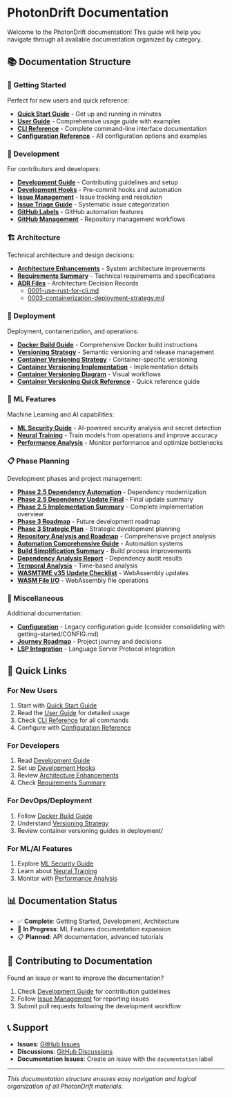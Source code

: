# PhotonDrift Documentation

Welcome to the PhotonDrift documentation! This guide will help you navigate through all available documentation organized by category.

## 📚 Documentation Structure

### 🚀 Getting Started
Perfect for new users and quick reference:

- **[Quick Start Guide](getting-started/QUICK_START.md)** - Get up and running in minutes
- **[User Guide](getting-started/USER_GUIDE.md)** - Comprehensive usage guide with examples
- **[CLI Reference](getting-started/CLI.md)** - Complete command-line interface documentation
- **[Configuration Reference](getting-started/CONFIG.md)** - All configuration options and examples

### 👥 Development
For contributors and developers:

- **[Development Guide](development/DEVELOPMENT.md)** - Contributing guidelines and setup
- **[Development Hooks](development/DEVELOPMENT_HOOKS.md)** - Pre-commit hooks and automation
- **[Issue Management](development/ISSUE_MANAGEMENT.md)** - Issue tracking and resolution
- **[Issue Triage Guide](development/ISSUE_TRIAGE_GUIDE.md)** - Systematic issue categorization
- **[GitHub Labels](development/GITHUB_LABELS.md)** - GitHub automation features
- **[GitHub Management](development/GITHUB_MANAGEMENT_SUMMARY.md)** - Repository management workflows

### 🏗️ Architecture
Technical architecture and design decisions:

- **[Architecture Enhancements](architecture/ARCHITECTURE_ENHANCEMENTS.md)** - System architecture improvements
- **[Requirements Summary](architecture/REQUIREMENTS_SUMMARY.md)** - Technical requirements and specifications
- **[ADR Files](architecture/adr/)** - Architecture Decision Records
  - [0001-use-rust-for-cli.md](architecture/adr/0001-use-rust-for-cli.md)
  - [0003-containerization-deployment-strategy.md](architecture/adr/0003-containerization-deployment-strategy.md)

### 🚀 Deployment
Deployment, containerization, and operations:

- **[Docker Build Guide](deployment/DOCKER_BUILD_GUIDE.md)** - Comprehensive Docker build instructions
- **[Versioning Strategy](deployment/VERSIONING_STRATEGY.md)** - Semantic versioning and release management
- **[Container Versioning Strategy](deployment/container-versioning-strategy.md)** - Container-specific versioning
- **[Container Versioning Implementation](deployment/container-versioning-implementation.md)** - Implementation details
- **[Container Versioning Diagram](deployment/container-versioning-diagram.md)** - Visual workflows
- **[Container Versioning Quick Reference](deployment/container-versioning-quickref.md)** - Quick reference guide

### 🤖 ML Features
Machine Learning and AI capabilities:

- **[ML Security Guide](ml-features/ML_SECURITY_GUIDE.md)** - AI-powered security analysis and secret detection
- **[Neural Training](ml-features/NEURAL_TRAINING.md)** - Train models from operations and improve accuracy
- **[Performance Analysis](ml-features/PERFORMANCE_ANALYSIS.md)** - Monitor performance and optimize bottlenecks

### 📋 Phase Planning
Development phases and project management:

- **[Phase 2.5 Dependency Automation](phase-planning/PHASE_2.5_DEPENDENCY_AUTOMATION.md)** - Dependency modernization
- **[Phase 2.5 Dependency Update Final](phase-planning/PHASE_2.5_DEPENDENCY_UPDATE_FINAL.md)** - Final update summary
- **[Phase 2.5 Implementation Summary](phase-planning/PHASE_2.5_IMPLEMENTATION_SUMMARY.md)** - Complete implementation overview
- **[Phase 3 Roadmap](phase-planning/PHASE_3_ROADMAP.md)** - Future development roadmap
- **[Phase 3 Strategic Plan](phase-planning/PHASE_3_STRATEGIC_PLAN.md)** - Strategic development planning
- **[Repository Analysis and Roadmap](phase-planning/REPOSITORY_ANALYSIS_AND_ROADMAP.md)** - Comprehensive project analysis
- **[Automation Comprehensive Guide](phase-planning/AUTOMATION_COMPREHENSIVE_GUIDE.md)** - Automation systems
- **[Build Simplification Summary](phase-planning/BUILD_SIMPLIFICATION_SUMMARY.md)** - Build process improvements
- **[Dependency Analysis Report](phase-planning/DEPENDENCY_ANALYSIS_REPORT.md)** - Dependency audit results
- **[Temporal Analysis](phase-planning/TEMPORAL_ANALYSIS.md)** - Time-based analysis
- **[WASMTIME v35 Update Checklist](phase-planning/WASMTIME_V35_UPDATE_CHECKLIST.md)** - WebAssembly updates
- **[WASM File I/O](phase-planning/WASM_FILE_IO.md)** - WebAssembly file operations

### 📄 Miscellaneous
Additional documentation:

- **[Configuration](CONFIGURATION.md)** - Legacy configuration guide (consider consolidating with getting-started/CONFIG.md)
- **[Journey Roadmap](journey.md)** - Project journey and decisions
- **[LSP Integration](lsp-integration.md)** - Language Server Protocol integration

## 🔗 Quick Links

### For New Users
1. Start with [Quick Start Guide](getting-started/QUICK_START.md)
2. Read the [User Guide](getting-started/USER_GUIDE.md) for detailed usage
3. Check [CLI Reference](getting-started/CLI.md) for all commands
4. Configure with [Configuration Reference](getting-started/CONFIG.md)

### For Developers
1. Read [Development Guide](development/DEVELOPMENT.md)
2. Set up [Development Hooks](development/DEVELOPMENT_HOOKS.md)
3. Review [Architecture Enhancements](architecture/ARCHITECTURE_ENHANCEMENTS.md)
4. Check [Requirements Summary](architecture/REQUIREMENTS_SUMMARY.md)

### For DevOps/Deployment
1. Follow [Docker Build Guide](deployment/DOCKER_BUILD_GUIDE.md)
2. Understand [Versioning Strategy](deployment/VERSIONING_STRATEGY.md)
3. Review container versioning guides in deployment/

### For ML/AI Features
1. Explore [ML Security Guide](ml-features/ML_SECURITY_GUIDE.md)
2. Learn about [Neural Training](ml-features/NEURAL_TRAINING.md)
3. Monitor with [Performance Analysis](ml-features/PERFORMANCE_ANALYSIS.md)

## 📊 Documentation Status

- ✅ **Complete**: Getting Started, Development, Architecture
- 🔄 **In Progress**: ML Features documentation expansion
- 📋 **Planned**: API documentation, advanced tutorials

## 🤝 Contributing to Documentation

Found an issue or want to improve the documentation? 

1. Check [Development Guide](development/DEVELOPMENT.md) for contribution guidelines
2. Follow [Issue Management](development/ISSUE_MANAGEMENT.md) for reporting issues
3. Submit pull requests following the development workflow

## 📞 Support

- **Issues**: [GitHub Issues](https://github.com/tbowman01/PhotonDrift/issues)
- **Discussions**: [GitHub Discussions](https://github.com/tbowman01/PhotonDrift/discussions)
- **Documentation Issues**: Create an issue with the `documentation` label

---

*This documentation structure ensures easy navigation and logical organization of all PhotonDrift materials.*